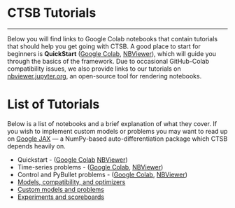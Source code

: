 # CTSB Tutorials
****************

Below you will find links to Google Colab notebooks that contain tutorials that should help you get going with CTSB. A good place to start for beginners is **QuickStart** ([Google Colab](https://colab.research.google.com/github/johnhallman/ctsb/blob/master/tutorials/notebooks/QuickStart.ipynb), [NBViewer](https://nbviewer.jupyter.org/github/johnhallman/ctsb/blob/master/tutorials/notebooks/QuickStart.ipynb)), which will guide you through the basics of the framework. Due to occasional GitHub-Colab compatibility issues, we also provide links to our tutorials on [nbviewer.jupyter.org](https://nbviewer.jupyter.org/), an open-source tool for rendering notebooks.


List of Tutorials
=================

Below is a list of notebooks and a brief explanation of what they cover. If you wish to implement custom models or problems you may want to read up on [Google JAX](https://github.com/google/jax) — a NumPy-based auto-differentiation package which CTSB depends heavily on.

- Quickstart - ([Google Colab](https://colab.research.google.com/github/johnhallman/ctsb/blob/master/tutorials/notebooks/QuickStart.ipynb)
[NBViewer](https://nbviewer.jupyter.org/github/johnhallman/ctsb/blob/master/tutorials/notebooks/QuickStart.ipynb))
- Time-series problems - ([Google Colab](https://colab.research.google.com/github/johnhallman/ctsb/blob/master/tutorials/notebooks/TimeSeries.ipynb), [NBViewer](https://nbviewer.jupyter.org/github/johnhallman/ctsb/blob/master/tutorials/notebooks/TimeSeries.ipynb))
- Control and PyBullet problems - ([Google Colab](https://colab.research.google.com/github/johnhallman/ctsb/blob/master/tutorials/notebooks/Control.ipynb), [NBViewer](https://nbviewer.jupyter.org/github/johnhallman/ctsb/blob/master/tutorials/notebooks/Control.ipynb))
- [Models, compatibility, and optimizers](https://www.google.com)
- [Custom models and problems](https://www.google.com)
- [Experiments and scoreboards](https://www.google.com)
